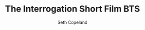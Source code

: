 ---
title: "The Interrogation Short Film BTS"
layout: "post"
year: "2024"
featured: "/images/photography/people/bts/interrogation/interrogation5.jpg"
rank: 9970
images:
  - "/images/photography/people/bts/interrogation/interrogation1.jpg"
  - "/images/photography/people/bts/interrogation/interrogation2.jpg"
  - "/images/photography/people/bts/interrogation/interrogation3.jpg"
  - "/images/photography/people/bts/interrogation/interrogation7.jpg"
  - "/images/photography/people/bts/interrogation/interrogation8.jpg"

GalleryColumns: 2
darkmode: true

Showtitle: true
Showdescription: true
Showauthor: true
Showyear: true
Showlinks: true

description: |
  In early 2024, I was part of a film that Alexey Joy was directing while at Massey University. While my main role was as a Sound Recordist, I did have time occasionally to take some BTS photos for the production.
descriptionLabel: "About"
author: "Seth Copeland"
authorLabel: "Author"
year: "2024"
yearLabel: "Year"
links: |
    [Instagram](https://instagram.com/altfullstop) 
    <br> [YouTube](https://youtube.com/@altfullstop)
linksLabel: "Links"

titleFontSize: "32px"
titleFontWeight: "bold"
descriptionFontSize: "18px"
descriptionFontWeight: "bold"
descriptionLabelFontSize: "16px"
descriptionLabelFontWeight: "600"
authorFontSize: "18px"
authorFontWeight: "bold"
authorLabelFontSize: "16px"
authorLabelFontWeight: "600"
yearFontSize: "18px"
yearFontWeight: "bold"
yearLabelFontSize: "16px"
yearLabelFontWeight: "600"
linksFontSize: "18px"
linksFontWeight: "400"
linksLabelFontSize: "16px"
linksLabelFontWeight: "600"
---